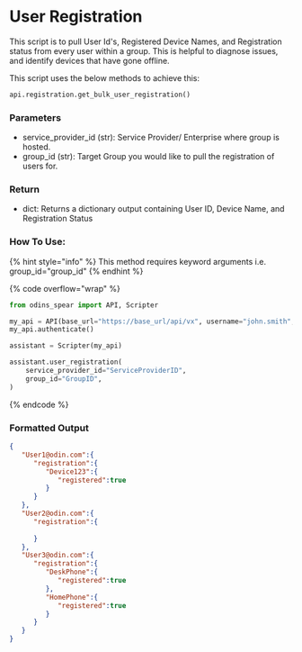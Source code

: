 # User Registration

This script is to pull User Id's, Registered Device Names, and Registration status from every user within a group. This is helpful to diagnose issues, and identify devices that have gone offline.

This script uses the below methods to achieve this:

```python
api.registration.get_bulk_user_registration()
```

### Parameters&#x20;

* service\_provider\_id (str): Service Provider/ Enterprise where group is hosted.&#x20;
* group\_id (str): Target Group you would like to pull the registration of users for.&#x20;

### Return

* dict: Returns a dictionary output containing User ID, Device Name, and Registration Status&#x20;

### How To Use:

{% hint style="info" %}
This method requires keyword arguments i.e. group_id="group_id"
{% endhint %}

{% code overflow="wrap" %}
```python
from odins_spear import API, Scripter

my_api = API(base_url="https://base_url/api/vx", username="john.smith", password="ODIN_INSTANCE_1")
my_api.authenticate()

assistant = Scripter(my_api)

assistant.user_registration(
    service_provider_id="ServiceProviderID", 
    group_id="GroupID", 
)
```
{% endcode %}

### Formatted Output

```json
{
   "User1@odin.com":{
      "registration":{
         "Device123":{
            "registered":true
         }
      }
   },
   "User2@odin.com":{
      "registration":{
         
      }
   },
   "User3@odin.com":{
      "registration":{
         "DeskPhone":{
            "registered":true
         },
         "HomePhone":{
            "registered":true
         }
      }
   }
}
```
